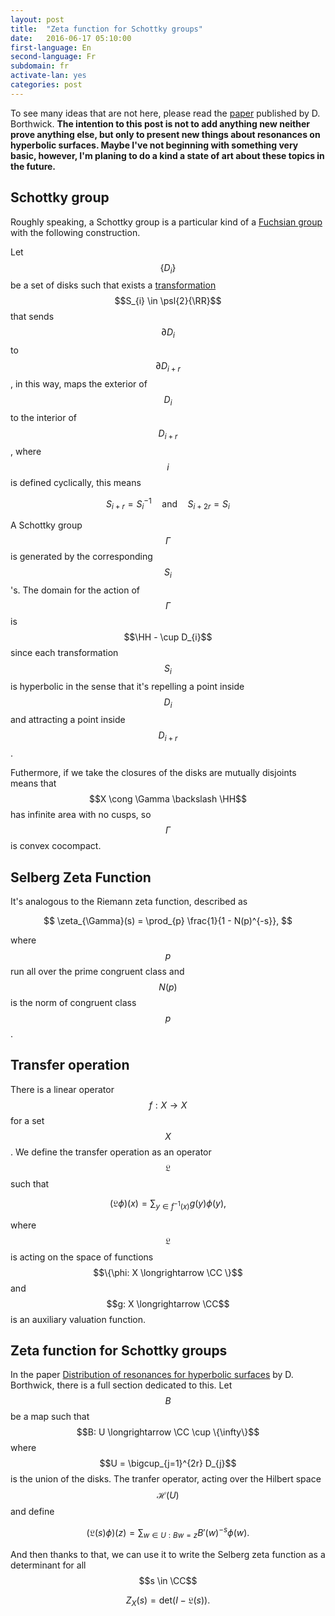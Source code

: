 ```yaml
---
layout: post
title:  "Zeta function for Schottky groups"
date:   2016-06-17 05:10:00
first-language: En
second-language: Fr
subdomain: fr 
activate-lan: yes
categories: post
---
```


$$
\newcommand{\RR}{\mathbb{R}}
\newcommand{\ZZ}{\mathbb{Z}}
\newcommand{\CC}{\mathbb{C}}
\newcommand{\QQ}{\mathbb{Q}}
\newcommand{\FF}{\mathbb{F}}
\newcommand{\PP}{\mathbb{P}}
\newcommand{\HH}{\mathbb{H}}
\newcommand{\psl}[2]{\text{PSL}(#1, #2)}
\newcommand{\coker}[1]{\text{coker} \ #1}
\newcommand{\im}[1]{\text{Im} \ #1}
\newcommand{\diag}[1]{\text{diag}(#1)}
$$

To see many ideas that are not here, please read the [paper][paper1] published by D. Borthwick. <b>The intention to this post is not to add anything new neither
prove anything else, but only to present new things about resonances on hyperbolic surfaces. Maybe I've not beginning with something very basic, however, I'm planing
to do a kind a state of art about these topics in the future.</b>

<b>Schottky group</b>
---
Roughly speaking, a Schottky group is a particular kind of a [Fuchsian group][Fuchsian] with the following construction.

Let $$\{D_{i}\}$$ be a set of disks such that exists a [transformation][Mobius] $$S_{i} \in \psl{2}{\RR}$$ that sends $$\partial D_{i}$$ to
$$\partial D_{i+r}$$, in this way, maps the exterior of $$D_{i}$$ to the interior of $$D_{i+r}$$, where $$i$$ is defined cyclically, this means

$$
S_{i+r} = S_{i}^{-1} \hspace{1em} \text{and} \hspace{1em} S_{i+2r} = S_{i}
$$

A Schottky group $$\Gamma$$ is generated by the corresponding $$S_{i}$$'s. The domain for the action of $$\Gamma$$ is $$\HH - \cup D_{i}$$ since
each transformation $$S_{i}$$ is hyperbolic in the sense that it's repelling a point inside $$D_{i}$$ and attracting a point inside $$D_{i+r}$$.

Futhermore, if we take the closures of the disks are mutually disjoints means that $$X \cong \Gamma \backslash \HH$$ has infinite area with no cusps, so
$$\Gamma$$ is convex cocompact.

<b>Selberg Zeta Function</b>
---
It's analogous to the Riemann zeta function, described as

$$
\zeta_{\Gamma}(s) = \prod_{p} \frac{1}{1 - N(p)^{-s}},
$$

where $$p$$ run all over the prime congruent class and $$N(p)$$ is the norm of congruent class $$p$$.

<b>Transfer operation</b>
---
There is a linear operator $$f: X \longrightarrow X$$ for a set $$X$$. We define the transfer operation as an operator $$\mathfrak{L}$$
such that

$$
(\mathfrak{L}\phi)(x) = \sum_{y \in f^{-1}(x)} g(y)\phi(y),
$$

where $$\mathfrak{L}$$ is acting on the space of functions $$\{\phi: X \longrightarrow \CC \}$$ and $$g: X \longrightarrow \CC$$ is an auxiliary valuation function.

<b>Zeta function for Schottky groups</b>
---
In the paper [Distribution of resonances for hyperbolic surfaces][paper1] by D. Borthwick, there is a full section dedicated to this. Let $$B$$ be a map
such that $$B: U \longrightarrow \CC \cup \{\infty\}$$ where $$U = \bigcup_{j=1}^{2r} D_{j}$$ is the union of the disks. The tranfer operator, acting
over the Hilbert space $$\mathcal{H}(U)$$ and define

$$
(\mathfrak{L}(s)\phi)(z) = \sum_{w \in U: Bw = z} B'(w)^{-s}\phi(w).
$$

And then thanks to that, we can use it to write the Selberg zeta function as a determinant for all $$s \in \CC$$

$$
Z_{X}(s) = \text{det}(I - \mathfrak{L}(s)).
$$

[Fuchsian]: https://en.wikipedia.org/wiki/Fuchsian_group
[Mobius]: https://en.wikipedia.org/wiki/M%C3%B6bius_transformation
[paper1]: http://arxiv.org/pdf/1305.4850v2.pdf
